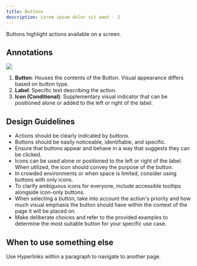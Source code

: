 ```yaml
---
title: Buttons
description: Lorem ipsum dolor sit amet - 2
---
```

Buttons highlight actions available on a screen.

## Annotations

![](/buttons.svg)

1. **Button**: Houses the contents of the Button. Visual appearance differs based on button type.
2. **Label**: Specific text describing the action. 
3. **Icon (Conditional)**: Supplementary visual indicator that can be positioned alone or added to the left or right of the label. 

## Design Guidelines

* Actions should be clearly indicated by buttons.
* Buttons should be easily noticeable, identifiable, and specific.
* Ensure that buttons appear and behave in a way that suggests they can be clicked.
* Icons can be used alone or positioned to the left or right of the label. When utilized, the icon should convey the purpose of the button.
* In crowded environments or when space is limited, consider using buttons with only icons.
* To clarify ambiguous icons for everyone, include accessible tooltips alongside icon-only buttons.
* When selecting a button, take into account the action's priority and how much visual emphasis the button should have within the context of the page it will be placed on.
* Make deliberate choices and refer to the provided examples to determine the most suitable button for your specific use case.

## When to use something else

Use Hyperlinks within a paragraph to navigate to another page.